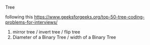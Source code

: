 Tree

following this https://www.geeksforgeeks.org/top-50-tree-coding-problems-for-interviews/

1. mirror tree / invert tree / flip tree
2. Diameter of a Binary Tree / width of a Binary Tree
